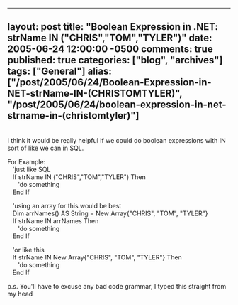   ---
  layout: post
  title: "Boolean Expression in .NET: strName IN ("CHRIS","TOM","TYLER")"
  date: 2005-06-24 12:00:00 -0500
  comments: true
  published: true
  categories: ["blog", "archives"]
  tags: ["General"]
  alias: ["/post/2005/06/24/Boolean-Expression-in-NET-strName-IN-(CHRISTOMTYLER)", "/post/2005/06/24/boolean-expression-in-net-strname-in-(christomtyler)"]
  ---
<!-- more -->
<P><BR>I think it would be really helpful if we could do boolean expressions with IN sort of like we can in SQL.</P>
<P>For Example:<BR>&nbsp;&nbsp; 'just like SQL<BR>&nbsp;&nbsp; If strName IN ("CHRIS","TOM","TYLER") Then<BR>&nbsp;&nbsp;&nbsp;&nbsp;&nbsp; 'do something<BR>&nbsp;&nbsp; End If</P>
<P>&nbsp;&nbsp; 'using an array for this would be best<BR>&nbsp;&nbsp; Dim arrNames() AS String = New Array{"CHRIS", "TOM", "TYLER"}<BR>&nbsp;&nbsp; If strName IN arrNames Then<BR>&nbsp;&nbsp;&nbsp;&nbsp;&nbsp; 'do something<BR>&nbsp;&nbsp; End If</P>
<P>&nbsp;&nbsp; 'or like this<BR>&nbsp;&nbsp; If strName IN New Array{"CHRIS", "TOM", "TYLER"} Then<BR>&nbsp;&nbsp;&nbsp;&nbsp;&nbsp; 'do something<BR>&nbsp;&nbsp; End If</P>
<P>p.s. You'll have to excuse any bad code grammar, I typed this straight from my head</P>

